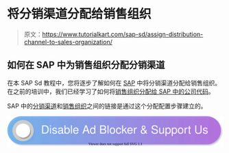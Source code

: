 # 将分销渠道分配给销售组织

> 原文：<https://www.tutorialkart.com/sap-sd/assign-distribution-channel-to-sales-organization/>

## 如何在 SAP 中为销售组织分配分销渠道

在本 SAP Sd 教程中，您将逐步了解如何在 [SAP](https://www.tutorialkart.com/sap/what-is-sap-definition-of-erp-sap-systems/) 中将分销渠道分配给销售组织。在之前的培训中，我们已经学习了如何将[销售组织分配给 SAP 中的公司代码](https://www.tutorialkart.com/sap-sd/assign-sales-organization-to-company-code/)。

SAP 中的[分销渠道](https://www.tutorialkart.com/sap-sd/define-distribution-channel-in-sap/)和[销售组织](https://www.tutorialkart.com/sap-sd/how-to-define-sales-organization-in-sap/)之间的链接是通过这个分配配置步骤建立的。

[![](img/925da31b32d6bc3827932f6c8afb11bb.png)](https://www.tutorialkart.com/)